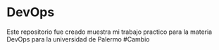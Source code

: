 # DevOps
Este repositorio fue creado muestra mi trabajo practico para la materia DevOps para la universidad de Palermo
#Cambio